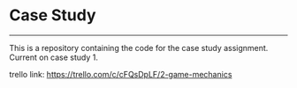 # Case Study
------
This is a repository containing the code for the case study assignment. Current on case study 1.

trello link: https://trello.com/c/cFQsDpLF/2-game-mechanics